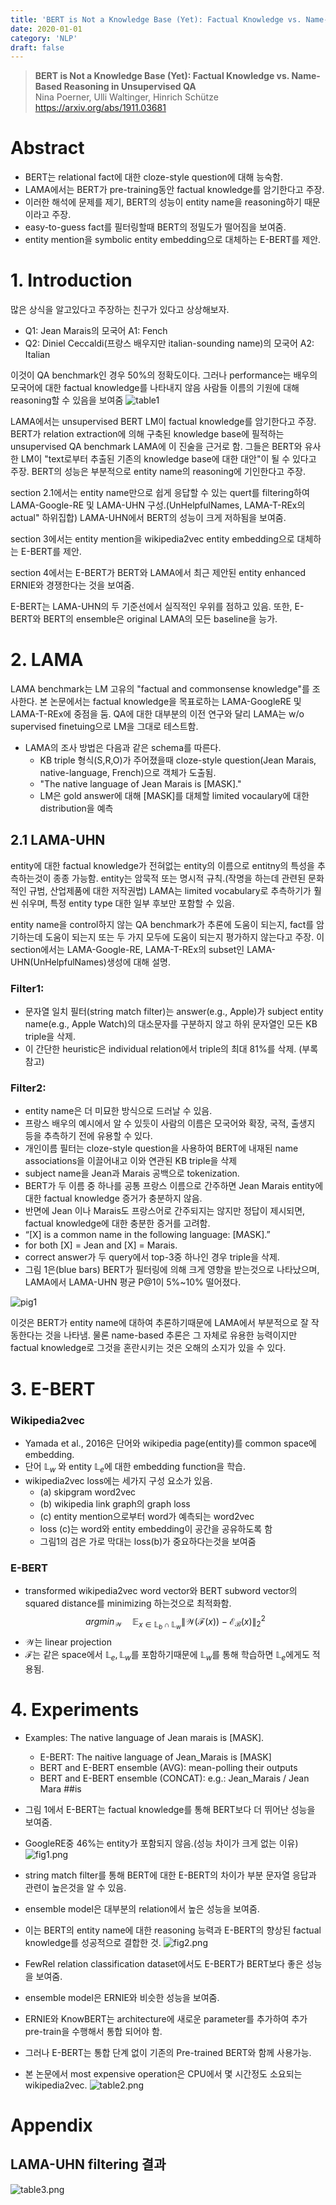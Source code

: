 ```yaml
---
title: 'BERT is Not a Knowledge Base (Yet): Factual Knowledge vs. Name-Based Reasoning in Unsupervised QA'
date: 2020-01-01
category: 'NLP'
draft: false
---
```


> **BERT is Not a Knowledge Base (Yet): Factual Knowledge vs. Name-Based Reasoning in Unsupervised QA**  
Nina Poerner, Ulli Waltinger, Hinrich Schütze  
https://arxiv.org/abs/1911.03681

# Abstract
* BERT는 relational fact에 대한 cloze-style question에 대해 능숙함.
* LAMA에서는 BERT가 pre-training동안 factual knowledge를 암기한다고 주장.
* 이러한 해석에 문제를 제기, BERT의 성능이 entity name을 reasoning하기 때문이라고 주장.
* easy-to-guess fact를 필터링할때 BERT의 정밀도가 떨어짐을 보여줌.
* entity mention을 symbolic entity embedding으로 대체하는 E-BERT를 제안.

# 1. Introduction
많은 상식을 알고있다고 주장하는 친구가 있다고 상상해보자.
* Q1: Jean Marais의 모국어 A1: Fench
* Q2: Diniel Ceccaldi(프랑스 배우지만 italian-sounding name)의 모국어 A2: Italian  

이것이 QA benchmark인 경우 50%의 정확도이다.
그러나 performance는 배우의 모국어에 대한 factual knowledge를 나타내지 않음
사람들 이름의 기원에 대해 reasoning할 수 있음을 보여줌
![table1](./img/bertnotkb/table1.png)



LAMA에서는 unsupervised BERT LM이 factual knowledge를 암기한다고 주장.
BERT가 relation extraction에 의해 구축된 knowledge base에 필적하는 unsupervised QA benchmark LAMA에 이 진술을 근거로 함.
그들은 BERT와 유사한 LM이 "text로부터 추출된 기존의 knowledge base에 대한 대안"이 될 수 있다고 주장.
BERT의 성능은 부분적으로 entity name의 reasoning에 기인한다고 주장.  

section 2.1에서는 entity name만으로 쉽게 응답할 수 있는 quert를 filtering하여 LAMA-Google-RE 및 LAMA-UHN 구성.(UnHelpfulNames, LAMA-T-REx의 actual" 하위집합)
LAMA-UHN에서 BERT의 성능이 크게 저하됨을 보여줌.

section 3에서는 entity mention을 wikipedia2vec entity embedding으로 대체하는 E-BERT를 제안.  

section 4에서는 E-BERT가 BERT와 LAMA에서 최근 제안된 entity enhanced ERNIE와 경쟁한다는 것을 보여줌.  

E-BERT는 LAMA-UHN의 두 기준선에서 실직적인 우위를 점하고 있음.
또한, E-BERT와 BERT의 ensemble은 original LAMA의 모든 baseline을 능가.

# 2. LAMA
LAMA benchmark는 LM 고유의 "factual and commonsense knowledge"를 조사한다.
본 논문에서는 factual knowledge을 목표로하는 LAMA-GoogleRE 및 LAMA-T-REx에 중점을 둠.
QA에 대한 대부분의 이전 연구와 달리 LAMA는 w/o supervised finetuing으로 LM을 그대로 테스트함.

* LAMA의 조사 방법은 다음과 같은 schema를 따른다.
    * KB triple 형식(S,R,O)가 주어졌을때 cloze-style question(Jean Marais, native-language, French)으로 객체가 도출됨.
    * "The native language of Jean Marais is [MASK]."
    * LM은 gold answer에 대해 [MASK]를 대체할 limited vocaulary에 대한 distribution을 예측
    
## 2.1 LAMA-UHN
entity에 대한 factual knowledge가 전혀없는 entity의 이름으로 entitny의 특성을 추측하는것이 종종 가능함.
entity는 암묵적 또는 명시적 규칙.(작명을 하는데 관련된 문화적인 규범, 산업제품에 대한 저작권법)
LAMA는 limited vocabulary로 추측하기가 훨씬 쉬우며, 특정 entity type 대한 일부 후보만 포함할 수 있음.

entity name을 control하지 않는 QA benchmark가 추론에 도움이 되는지, fact를 암기하는데 도움이 되는지 또는 두 가지 모두에 도움이 되는지 평가하지 않는다고 주장.
이 section에서는 LAMA-Google-RE, LAMA-T-REx의 subset인 LAMA-UHN(UnHelpfulNames)생성에 대해 설명.  

### Filter1:
* 문자열 일치 필터(string match filter)는 answer(e.g., Apple)가 subject entity name(e.g., Apple Watch)의 대소문자를 구분하지 않고 하위 문자열인 모든 KB triple을 삭제.
* 이 간단한 heuristic은 individual relation에서 triple의 최대 81%를 삭제. (부록 참고)

### Filter2:
* entity name은 더 미묘한 방식으로 드러날 수 있음.
* 프랑스 배우의 예시에서 알 수 있듯이 사람의 이름은 모국어와 확장, 국적, 출생지 등을 추측하기 전에 유용할 수 있다.
* 개인이름 필터는 cloze-style question을 사용하여 BERT에 내재된 name associations을 이끌어내고 이와 연관된 KB triple을 삭제
* subject name을 Jean과 Marais 공백으로 tokenization.
* BERT가 두 이름 중 하나를 공통 프랑스 이름으로 간주하면 Jean Marais entity에 대한 factual knowledge 증거가 충분하지 않음.
* 반면에 Jean 이나 Marais도 프랑스어로 간주되지는 않지만 정답이 제시되면, factual knowledge에 대한 충분한 증거를 고려함.
* “[X] is a common name in the following language: [MASK].”
* for both [X] = Jean and [X] = Marais.
* correct answer가 두 query에서 top-3중 하나인 경우 triple을 삭제.
* 그림 1은(blue bars) BERT가 필터링에 의해 크게 영향을 받는것으로 나타났으며, LAMA에서 LAMA-UHN 평균 P@1이 5%~10% 떨어졌다.

![pig1](./img/bertnotkb/fig1.png)

이것은 BERT가 entity name에 대하여 추론하기때문에 LAMA에서 부분적으로 잘 작동한다는 것을 나타냄.
물론 name-based 추론은 그 자체로 유용한 능력이지만 factual knowledge로 그것을 혼란시키는 것은 오해의 소지가 있을 수 있다.

# 3. E-BERT

### Wikipedia2vec
* Yamada et al., 2016은 단어와 wikipedia page(entity)를 common space에 embedding.
* 단어 $\mathbb{{ L }}_{ w }$ 와 entity $\mathbb{{L}}_{e}$에 대한 embedding function을 학습.
* wikipedia2vec loss에는 세가지 구성 요소가 있음.
    * (a) skipgram word2vec
    * (b) wikipedia link graph의 graph loss
    * (c) entity mention으로부터 word가 예측되는 word2vec
    * loss (c)는 word와 entity embedding이 공간을 공유하도록 함
    * 그림1의 검은 가로 막대는 loss(b)가 중요하다는것을 보여줌

### E-BERT
* transformed wikipedia2vec word vector와 BERT subword vector의 squared distance를 minimizing 하는것으로 최적화함.
$${ argmin }_\mathcal{{ W} }\quad \mathbb{{ E }}_{ x\in \mathbb{{ L }}_{ b }\cap \mathbb{{ L} }_{ w } }{ \left\| \mathcal{W}\left( \mathcal{F}\left( x \right)  \right) -\mathcal{{ E }}_\mathcal{{ B }}\left( x \right)  \right\|  }_{ 2 }^{ 2 }$$
* $\mathcal{W}$는 linear projection
* $\mathcal{F}$는 같은 space에서 $\mathbb{{ L }}_{ e }, \mathbb{{ L} }_{ w }$를 포함하기때문에 $\mathbb{{ L} }_{ w }$를 통해 학습하면 $\mathbb{{ L }}_{ e }$에게도 적용됨.


# 4. Experiments
* Examples: The native language of Jean marais is [MASK].
  * E-BERT: The naitive language of Jean_Marais is [MASK]
  * BERT and E-BERT ensemble (AVG): mean-polling their outputs
  * BERT and E-BERT ensemble (CONCAT): e.g.: Jean_Marais / Jean Mara ##is
  

* 그림 1에서 E-BERT는 factual knowledge를 통해 BERT보다 더 뛰어난 성능을 보여줌.
* GoogleRE중 46%는 entity가 포함되지 않음.(성능 차이가 크게 없는 이유)
![fig1.png](./img/bertnotkb/fig1.png)


* string match filter를 통해 BERT에 대한 E-BERT의 차이가 부분 문자열 응답과 관련이 높은것을 알 수 있음.
* ensemble model은 대부분의 relation에서 높은 성능을 보여줌.
* 이는 BERT의 entity name에 대한 reasoning 능력과 E-BERT의 향상된 factual knowledge를 성공적으로 결합한 것.
![fig2.png](./img/bertnotkb/fig2.png)

* FewRel relation classification dataset에서도 E-BERT가 BERT보다 좋은 성능을 보여줌.
* ensemble model은 ERNIE와 비슷한 성능을 보여줌.


* ERNIE와 KnowBERT는 architecture에 새로운 parameter를 추가하여 추가 pre-train을 수행해서 통합 되어야 함.
* 그러나 E-BERT는 통합 단계 없이 기존의 Pre-trained BERT와 함께 사용가능.
* 본 논문에서 most expensive operation은 CPU에서 몇 시간정도 소요되는 wikipedia2vec.
![table2.png](./img/bertnotkb/table2.png)


# Appendix
## LAMA-UHN filtering 결과
![table3.png](./img/bertnotkb/table3.png)